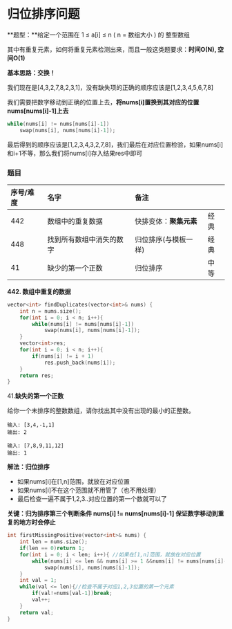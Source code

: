 # 归位排序问题

**题型：**给定一个范围在 1 ≤ a\[i\] ≤ n \( n = 数组大小 \) 的 整型数组

其中有重复元素，如何将重复元素检测出来，而且一般这类题要求：**时间O\(N\), 空间O\(1\)**

**基本思路：交换！**

我们现在是\[4,3,2,7,8,2,3,1\]，没有缺失项的正确的顺序应该是\[1,2,3,4,5,6,7,8\]

我们需要把数字移动到正确的位置上去，**将nums\[i\]置换到其对应的位置nums\[nums\[i\]-1\]上去**

```cpp
while(nums[i] != nums[nums[i]-1])
    swap(nums[i], nums[nums[i]-1]);
```

最后得到的顺序应该是\[1,2,3,4,3,2,7,8\]，我们最后在对应位置检验，如果nums\[i\]和i+1不等，那么我们将nums\[i\]存入结果res中即可

### **题目**

| 序号/难度 | 名字 | 备注 |  |
| :--- | :--- | :--- | :--- |
| 442 | 数组中的重复数据 | 快排变体：**聚集元素** | 经典 |
| 448 | 找到所有数组中消失的数字 | 归位排序\(与模板一样\) | 经典 |
| 41 | 缺少的第一个正数 | 归位排序 | 中等 |

**442. 数组中重复的数据**

```cpp
vector<int> findDuplicates(vector<int>& nums) {
    int n = nums.size();
    for(int i = 0; i < n; i++){
        while(nums[i] != nums[nums[i]-1])
            swap(nums[i], nums[nums[i]-1]);
    }
    vector<int>res;
    for(int i = 0; i < n; i++){
        if(nums[i] != i + 1)
            res.push_back(nums[i]);
    }
    return res;
}
```

41.**缺失的第一个正数**

给你一个未排序的整数数组，请你找出其中没有出现的最小的正整数。

```text
输入: [3,4,-1,1]
输出: 2
```

```text
输入: [7,8,9,11,12]
输出: 1
```

**解法：归位排序**

* 如果nums\[i\]在\[1,n\]范围，就放在对应位置
* 如果nums\[i\]不在这个范围就不用管了（也不用处理）
* 最后检查一遍不属于1,2,3..对应位置的第一个数就可以了

**关键：归为排序第三个判断条件 nums\[i\] != nums\[nums\[i\]-1\] 保证数字移动到重复的地方时会停止**

```cpp
int firstMissingPositive(vector<int>& nums) {
    int len = nums.size();
    if(len == 0)return 1;
    for(int i = 0; i < len; i++){ //如果在[1,n]范围，就放在对应位置
        while(nums[i] <= len && nums[i] >= 1 &&nums[i] != nums[nums[i]-1])
            swap(nums[i], nums[nums[i]-1]);
    }
    int val = 1;
    while(val <= len){//检查不属于对应1,2,3位置的第一个元素
        if(val!=nums[val-1])break;
        val++;
    }
    return val;
}
```

